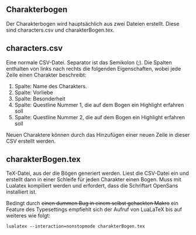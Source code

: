 ## Charakterbogen
Der Charakterbogen wird hauptsächlich aus zwei Dateien erstellt. Diese sind characters.csv und charakterBogen.tex.

## characters.csv
Eine normale CSV-Datei. Separator ist das Semikolon (;). Die Spalten enthalten von links nach rechts die folgenden Eigenschaften, wobei jede Zeile einen Charakter beschreibt:
1. Spalte: Name des Charakters.
2. Spalte: Vorliebe
3. Spalte: Besonderheit
4. Spalte: Questline Nummer 1, die auf dem Bogen ein Highlight erfahren soll
5. Spalte: Questline Nummer 2, die auf dem Bogen ein Highlight erfahren soll

Neuen Charaktere können durch das Hinzufügen einer neuen Zeile in dieser CSV erstellt werden.

## charakterBogen.tex
TeX-Datei, aus der die Bögen generiert werden. Liest die CSV-Datei ein und erstellt dann in einer Schleife für jeden Charakter einen Bogen. Muss mit Lualatex kompiliert werden und erfordert, dass die Schriftart OpenSans installiert ist.

Bedingt durch <s>einen dummen Bug in einem selbst gehackten Makro</s> ein Feature des Typesettings empfiehlt sich der Aufruf von LuaLaTeX bis auf weiteres wie folgt:
```
lualatex --interaction=nonstopmode charakterBogen.tex
```

